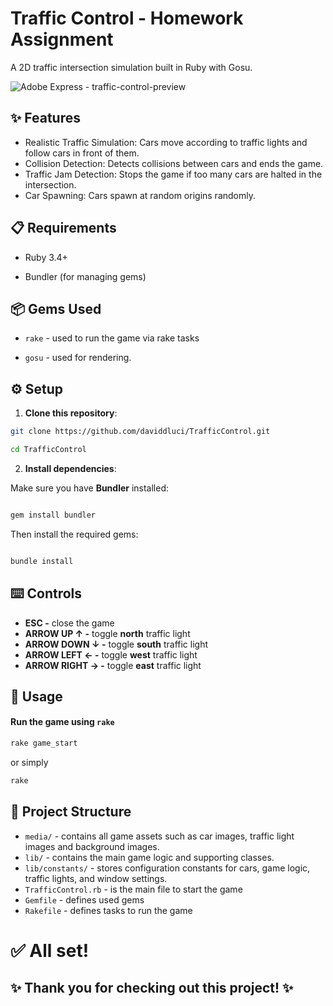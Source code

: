 
# Traffic Control - Homework Assignment

A 2D traffic intersection simulation built in Ruby with Gosu.

![Adobe Express - traffic-control-preview](https://github.com/user-attachments/assets/2076b91a-9648-4251-8ca8-fc6c495e16a8)


## ✨ Features

- Realistic Traffic Simulation: Cars move according to traffic lights and follow cars in front of them.
- Collision Detection: Detects collisions between cars and ends the game.
- Traffic Jam Detection: Stops the game if too many cars are halted in the intersection.
-  Car Spawning: Cars spawn at random origins randomly.

## 📋 Requirements

- Ruby 3.4+

- Bundler (for managing gems)

## 📦 Gems Used

- `rake` - used to run the game via rake tasks

-  `gosu` - used for rendering.


## ⚙️ Setup



1.  **Clone this repository**:



```bash
git clone https://github.com/daviddluci/TrafficControl.git

cd TrafficControl
```



2.  **Install dependencies**:



Make sure you have **Bundler** installed:



```bash

gem install bundler

```



Then install the required gems:



```bash

bundle install

```



## ⌨️ Controls

- **ESC -** close the game
- **ARROW UP ↑ -** toggle **north** traffic light
- **ARROW DOWN ↓ -** toggle **south** traffic light
- **ARROW LEFT ← -** toggle **west** traffic light
- **ARROW RIGHT → -** toggle **east** traffic light

## 🚗 Usage

#### Run the game using `rake`
```bash
rake game_start
```
or simply
```bash
rake
```

## 📁 Project Structure
- `media/` - contains all game assets such as car images, traffic light images and background images.
- `lib/` - contains the main game logic and supporting classes.
- `lib/constants/` - stores configuration constants for cars, game logic, traffic lights, and window settings.
- `TrafficControl.rb` - is the main file to start the game
- `Gemfile` - defines used gems
- `Rakefile` - defines tasks to run the game

# ✅ All set!
## ✨ Thank you for checking out this project! ✨
